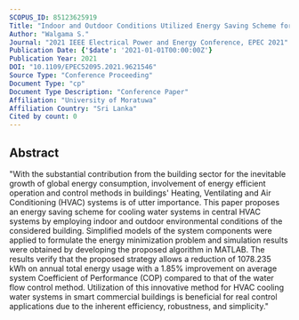 ```yaml
---
SCOPUS_ID: 85123625919
Title: "Indoor and Outdoor Conditions Utilized Energy Saving Scheme for HVAC Cooling Water Systems in Smart Commercial Buildings"
Author: "Walgama S."
Journal: "2021 IEEE Electrical Power and Energy Conference, EPEC 2021"
Publication Date: {'$date': '2021-01-01T00:00:00Z'}
Publication Year: 2021
DOI: "10.1109/EPEC52095.2021.9621546"
Source Type: "Conference Proceeding"
Document Type: "cp"
Document Type Description: "Conference Paper"
Affiliation: "University of Moratuwa"
Affiliation Country: "Sri Lanka"
Cited by count: 0
---
```


## Abstract
"With the substantial contribution from the building sector for the inevitable growth of global energy consumption, involvement of energy efficient operation and control methods in buildings' Heating, Ventilating and Air Conditioning (HVAC) systems is of utter importance. This paper proposes an energy saving scheme for cooling water systems in central HVAC systems by employing indoor and outdoor environmental conditions of the considered building. Simplified models of the system components were applied to formulate the energy minimization problem and simulation results were obtained by developing the proposed algorithm in MATLAB. The results verify that the proposed strategy allows a reduction of 1078.235 kWh on annual total energy usage with a 1.85% improvement on average system Coefficient of Performance (COP) compared to that of the water flow control method. Utilization of this innovative method for HVAC cooling water systems in smart commercial buildings is beneficial for real control applications due to the inherent efficiency, robustness, and simplicity."
